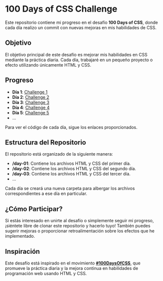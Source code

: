 # 100 Days of CSS Challenge

Este repositorio contiene mi progreso en el desafío **100 Days of CSS**, donde cada día realizo un commit con nuevas mejoras en mis habilidades de CSS.

## Objetivo
El objetivo principal de este desafío es mejorar mis habilidades en CSS mediante la práctica diaria. Cada día, trabajaré en un pequeño proyecto o efecto utilizando únicamente HTML y CSS.

## Progreso

- **Día 1**: [Challenge 1](https://codepen.io/llovo-code/pen/eYomJbL)
- **Día 2**: [Challenge 2](https://codepen.io/llovo-code/pen/eYoNKxo)
- **Día 3**: [Challenge 3](https://codepen.io/llovo-code/pen/poBjyep)
- **Día 4**: [Challenge 4](https://codepen.io/llovo-code/pen/YzMydVv)
- **Día 5**: [Challenge 5](https://codepen.io/llovo-code/pen/xxeEGmY)
- ...

Para ver el código de cada día, sigue los enlaces proporcionados.

## Estructura del Repositorio

El repositorio está organizado de la siguiente manera:

- **/day-01**: Contiene los archivos HTML y CSS del primer día.
- **/day-02**: Contiene los archivos HTML y CSS del segundo día.
- **/day-03**: Contiene los archivos HTML y CSS del tercer día.
- ...

Cada día se creará una nueva carpeta para albergar los archivos correspondientes a ese día en particular.

## ¿Cómo Participar?

Si estás interesado en unirte al desafío o simplemente seguir mi progreso, ¡siéntete libre de clonar este repositorio y hacerlo tuyo! También puedes sugerir mejoras o proporcionar retroalimentación sobre los efectos que he implementado.

## Inspiración

Este desafío está inspirado en el movimiento **[#100DaysOfCSS](https://100dayscss.com/)**, que promueve la práctica diaria y la mejora continua en habilidades de programación web usando HTML y CSS.
